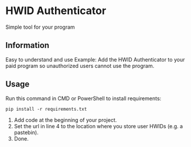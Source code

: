 # HWID Authenticator 
Simple tool for your program

## Information
Easy to understand and use
Example: Add the HWID Authenticator to your paid program so unauthorized users cannot use the program.

## Usage
Run this command in CMD or PowerShell to install requirements:
```
pip install -r requirements.txt
```
1. Add code at the beginning of your project.
2. Set the url in line 4 to the location where you store user HWIDs (e.g. a pastebin).
3. Done.
